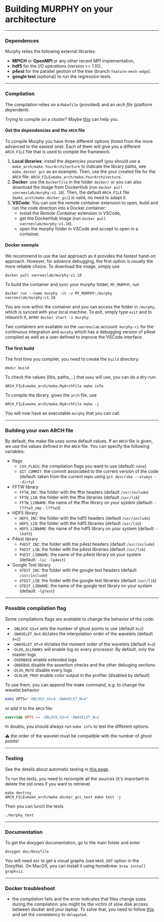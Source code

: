 # Building MURPHY on your architecture

---------------------
### Dependences
Murphy relies the following external libraries:
- **MPICH** or **OpenMPI** or any other recent MPI implementation,
- **hdf5** for the I/O operations (version >= 1.10),
- **p4est** for the parallel gestion of the tree (branch `feature-mesh-edge`).
- **google test** (optional) to run the regression tests.

---------------------
### Compilation
The compilation relies on a `Makefile` (provided) and an _arch file_ (platform dependent).

Trying to compile on a cluster?
Maybe [this](https://github.com/van-Rees-Lab/murphy/issues/21) can help you.

#### Get the dependencies and the `ARCH` file
To compile Murphy you have three different options (listed from the more advanced to the easiest one). Each of them will give you a different `ARCH_FILE` file that is used to compile the framework.
1. **Local libraries**: install the depencies yourself (you should use a `make_arch/make.YourArchitecture` to indicate the library paths, see `make.docker_gcc` as an example). Then, use the your created file for the `ARCH` file: `ARCH_FILE=make_arch/make.YourArchitecture`.
2. **Docker**: use the `Dockerfile` in the folder `docker/` or you can also download the image from DockerHub (run `docker pull vanreeslab/murphy:v1.10`). Then, the default `ARCH_FILE` file (`make_arch/make.docker_gcc`) is valid, no need to adapt it.
3. **VSCode**: You can use the remote container extension to open, build and run the code direction into a Docker container:
    - install the *Remote Container* extension in VSCode,
    - get the DockerHub image (run `docker pull vanreeslab/murphy:v1.10`),
    - open the murphy folder in VSCode and accept to open in a container.

#### Docker exemple
We recommend to use the last approach as it provides the fastest hand-on approach. However, for advance debugging, the first option is usually the more reliable choice.
To download the image, simply use
```
docker pull vanreeslab/murphy:v1.10
```
To build the container and sync your murphy folder, `MY_MURPHY`, run
```
docker run --name murphy -it -v MY_MURPHY:/murphy vanreeslab/murphy:v1.10
```
You are now within the container and you can access the folder in `/murphy`, which is synced with your local machine.
To exit, simply type `exit` and to relaunch it, enter `docker start -i murphy`.

Two containers are available on the `vanreeslab` account: `murphy-ci` for the continuous integration and `murphy` which has a debugging version of p4est compiled as well as a user defined to improve the VSCode interface.

#### The first build
The first time you compiler, you need to create the `build` directory:
```
mkdir build
```
To check the values (libs, paths,...) that `make` will use, you can do a dry-run:
```
ARCH_FILE=make_arch/make.MyArchFile make info
```
To compile the library, given the `arch` file, use
```
ARCH_FILE=make_arch/make.MyArchFile make -j
```
You will now have an executable `murphy` that you can call.

---------------------
### Building your own ARCH file
By default, the make file uses some default values. If an `ARCH` file is given, we use the values defined in the `ARCH` file.
You can specify the following variables:
- flags
    - `CXX_FLAGS`: the compilation flags you want to use (default: `none`)
    - `GIT_COMMIT`: the commit associated to the current version of the code (default: taken from the current repo using `git describe --always --dirty`)
- FFTW library
    - `FFTW_INC`: the folder with the fftw headers (default `/usr/include`)
    - `FFTW_LIB`: the folder with the fftw libraries (default `/usr/lib`)
    - `FFTW_LIBNAME`: the name of the fftw library on your system (default: `-lfftw3_omp -lfftw3`)
- HDF5 library
    - `HDF5_INC`: the folder with the hdf5 headers (default `/usr/include`)
    - `HDF5_LIB`: the folder with the hdf5 libraries (default `/usr/lib`)
    - `HDF5_LIBNAME`: the name of the hdf5 library on your system (default: `-lhdf5`)
- P4est library
    - `P4EST_INC`: the folder with the p4est headers (default `/usr/include`)
    - `P4EST_LIB`: the folder with the p4est libraries (default `/usr/lib`)
    - `P4EST_LIBNAME`: the name of the p4est library on your system (default: `-lsc -lp4est`)
- Google Test library
    - `GTEST_INC`: the folder with the google test headers (default `/usr/include`)
    - `GTEST_LIB`: the folder with the google test libraries (default `/usr/lib`)
    - `GTEST_LIBNAME`: the name of the google test library on your system (default: `-lgtest`)

---------------------
### Possible compilation flag
Some compilations flags are available to change the behavior of the code:
- `-DBLOCK_GS=X` sets the number of ghost points to use (default `X=2`)
- `-DWAVELET_N=X` dictates the interpolation order of the wavelets (default `X=2`)
- `-DWAVELET_NT=X` dictates the moment order of the wavelets (default `X=2`)
- `-DLOG_ALLRANKS` will enable log on every processor. By default, only the master logs
- `-DVERBOSE` enable extended logs
- `-DNDEBUG` disable the assertion checks and the other debuging sections
- `-DLOG_MUTE` disable every logs
- `-DCOLOR_PROF` enable color output in the profiler (disabled by default)
<!-- - ```-DMG_GAUSSSEIDEL``` uses the gauss-seidel smoother instead of the Jacobi one -->

To use them, you can append the make command, e.g. to change the wavelet behavior
```sh
make OPTS="-DBLOCK_GS=4 -DWAVELET_N=4"
```
or add it to the `ARCH` file:
```makefile
override OPTS += -DBLOCK_GS=4 -DWAVELET_N=2
```

In doubts, you should always run `make info` to test the different options.

:warning: the order of the wavelet must be compatible with the number of ghost points!

---------------------
### Testing
See the details about automatic testing in [this page](doc/contribute.md).

To run the tests, you need to recompile all the sources (it's important to delete the old ones if you want to retrieve)
```
make destroy
ARCH_FILE=make_arch/make.docker_gcc_test make test -j
```
Then you can lunch the tests
```
./murphy_test
```

---------------------
### Documentation
To get the doxygen documentation, go to the main folder and enter
```
doxygen doc/Doxyfile
```
You will need `dot` to get a visual graphs (see `HAVE_DOT` option in the Doxyfile).
On MacOS, you can install it using homebrew: `brew install graphviz`.


---------------------
### Docker troubleshoot

- the compilation fails and the error indicates that files change sizes during the compilation:
you might be the victim of slow disk access between docker and your laptop. To solve that, you need to follow [this](https://code.visualstudio.com/docs/remote/containers-advanced#_update-the-mount-consistency-to-delegated-for-macos) and set the consistency to `delegated`.

<!-- 
-----------------------
### Installation from scratch
We here assume that you have nothing installed and we showcase how to build OpenMPI, HDF5 and p4est all together. 

:warning: we here perform a debug build, do not use this one for production use
```sh
# Open MPI
wget https://download.open-mpi.org/release/open-mpi/v4.0/openmpi-4.0.4.tar.gz
tar -xvf openmpi-4.0.4.tar.gz 
cd openmpi-4.0.4
./configure --prefix=${HOME}/ompi_4.0.4 --enable-debug --enable-memchecker
make install -j12
``` -->

<!-- *to be continued* -->